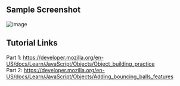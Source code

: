 ## Sample Screenshot
![image](https://github.com/sarapmagcode/Bouncing-Balls-using-JavaScript/assets/85553852/3b292712-3db1-425e-a7e6-2b061ffd7449)
## Tutorial Links
Part 1: https://developer.mozilla.org/en-US/docs/Learn/JavaScript/Objects/Object_building_practice  
Part 2: https://developer.mozilla.org/en-US/docs/Learn/JavaScript/Objects/Adding_bouncing_balls_features
